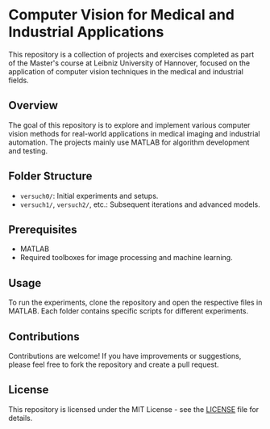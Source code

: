 # Computer Vision for Medical and Industrial Applications

This repository is a collection of projects and exercises completed as part of the Master's course at Leibniz University of Hannover, focused on the application of computer vision techniques in the medical and industrial fields.

## Overview

The goal of this repository is to explore and implement various computer vision methods for real-world applications in medical imaging and industrial automation. The projects mainly use MATLAB for algorithm development and testing.

## Folder Structure

- `versuch0/`: Initial experiments and setups.
- `versuch1/`, `versuch2/`, etc.: Subsequent iterations and advanced models.

## Prerequisites

- MATLAB
- Required toolboxes for image processing and machine learning.

## Usage

To run the experiments, clone the repository and open the respective files in MATLAB. Each folder contains specific scripts for different experiments.

## Contributions

Contributions are welcome! If you have improvements or suggestions, please feel free to fork the repository and create a pull request.

## License

This repository is licensed under the MIT License - see the [LICENSE](LICENSE) file for details.

